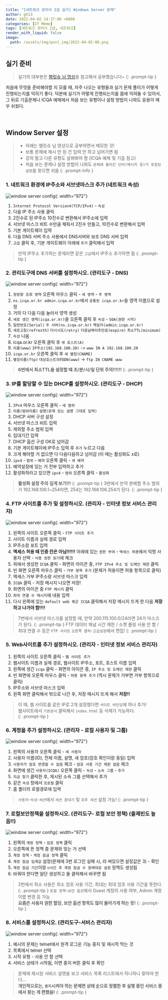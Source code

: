 ```yaml
---
title: "[네트워크 관리사 2급 실기] Windows Server 문제"
author: gh13
date: 2022-04-02 14:37:00 +0800
categories: [IT Memo]
tags: [네트워크 관리사 2급, 네트워크]
render_with_liquid: false
image:
  path: /assets/img/post_img/2022-04-02-08.png
---
```


## 실기 준비

> 실기의 대부분은 [햄릿슈 님 영상](https://www.youtube.com/channel/UCLIxBOJaBju4Ap8QoGuQYbw)을 참고해서 공부했습니다~
{: .prompt-tip }

처음에 무엇을 준비해야할 지 모를 때, 자주 나오는 유형들과 실기 문제 풀이가 어떻게 진행되는지를 익히기 좋다. 덕분에 실기가 어떻게 진행되는지를 몸에 익혀둘 수 있어서, 그 뒤로 기출문제나 ICQA 예제에서 처음 보는 유형이나 설정 방법이 나와도 응용이 매우 쉬웠다.

<br/>
  
## Window Server 설정

> - 아래는 햄릿슈 님 영상으로 공부하면서 메모한 것!
> - 보통 문제에 제시 안 된 건 입력 안 하고 넘어가면 됨
> - 강의 말고 다른 유형도 살펴봐야 함 (ICQA 예제 및 기출 참고)
> - 처음 보는 문제나 설정 방법이 나와도 `문제에 들어간 단어(메시지 등)가 포함된 설정`을 찾으면 쉬움
{: .prompt-info }

### 1. 네트워크 환경에 IP주소와 서브넷마스크 추가 (네트워크 속성)  

![window server config](/assets/img/post_img/2022-04-02-01.png){: width="972"}

1. `Internet Protocol Version4(TCP/IPv4)` - `속성`  
2. 다음 IP 주소 사용 클릭  
3. 2진수로 된 IP주소 10진수로 변환해서 IP주소에 입력  
4. 서브넷 마스크 비트 수만큼 채워서 2진수 만들고, 10진수로 변환해서 입력  
5. 기본 게이트웨이 입력  
6. 다음 DNS 서버 주소 사용에서 DNS서버와 보조 DNS 서버 입력  
7. `고급` 클릭 후, 기본 게이트웨이 아래에 `추가` 클릭해서 입력  

> 만약 IP주소 추가하는 문제라면 같은 `고급`에서 IP주소 추가하면 됨
{: .prompt-tip }

### 2. 관리도구에 DNS 서버를 설정하시오. (관리도구 - DNS)

![window server config](/assets/img/post_img/2022-04-02-02.png){: width="972"}

1. `정방향 조회 영역` 오른쪽 마우스 클릭 - `새 영역` - `주 영역`  
2. `ns.icqa.or.kr admin.icqa.or.kr`에서 `공통된 icqa.or.kr`을 영역 이름으로 설정  
3. 거의 다 다음 다음 눌러서 영역 생성  
4. `새로 생긴 영역(icqa.or.kr)`을 오른쪽 클릭 후 `속성` - `SOA(권한 시작)`  
5. `일련번호(Serial)` `주 서버(ns.icqa.or.kr)` `책임자(admin.icqa.or.kr)`  
6. `새로고침(refresth)` `다시시도(retry)` `다음날짜이후만료(expire)` `최소TTL(minimum)`
7. `속성` 나옴  
8. icqa.or.kr 오른쪽 클릭 후 `새 호스트(A)`  
9. `이름(www)` `IP주소(192.168.100.20)` -> `www IN A 192.168.100.20`  
10. `icqa.or.kr` 오른쪽 클릭 후 `새 별칭(CNAME)`  
11. `별칭이름(ftp)` `대상호스트의FDDN(www)` -> `ftp IN CNAME www`  

> **6번에서 최소TTL을 설정할 때 초/분/시/일 단위 주의!!!!!!**
{: .prompt-tip }


### 3. IP를 할당할 수 있는 DHCP를 설정하시오. (관리도구 - DHCP)

![window server config](/assets/img/post_img/2022-04-02-03.png){: width="972"}

1. `IPv4` 마우스 오른쪽 클릭 - `새 범위`  
2. `이름(범위이름)` `설명(문제 있는 설명 그대로 입력)`  
3. DHCP 서버 구성 설정  
4. 서브넷 마스크 비트 입력  
5. 제외할 주소 범위 입력  
6. 임대기간 입력  
7. DHCP 옵션 구성 OK로 넘어감  
8. 기본 게이트웨이에 IP주소 입력 후 `추가` 누르고 다음  
9. 크게 해야할 거 없으면 다 다음다음하고 넘어감 (이 때는 활성화도 x로)  
10. `ipv4` - `범위` - `예약` 오른쪽 클릭 - `새 예약`  
11. 예약설정에 있는 거 전부 입력하고 추가  
12. 활성화하라고 있으면 `ipv4` - `범위` 오른쪽 클릭 - `활성화`

> **활성화 설정 주의 깊게 보기!!!**
{: .prompt-tip }
> 3번에서 만약 분배할 주소 범위가 192.168.106.1~254라면, 254는 192.168.106.254가 된다.
{: .prompt-tip }

### 4. FTP 사이트를 추가 및 설정하시오. (관리자 - 인터넷 정보 서비스 관리자)

![window server config](/assets/img/post_img/2022-04-02-04.png){: width="972"}

1. 왼쪽의 사이트 오른쪽 클릭 - `FTP 사이트 추가`  
2. 사이트 이름과 실제 경로 입력  
3. IP주소랑 포트 입력  
4. **액세스 허용 때 인증 칸은 아님!!!!!!** 아래에 있는 `권한 부여` - `액세스 허용`에서 익명 사용자 선택 - `사용 권한 읽기`에 체크  
5. 위에서 생성한 `ICQA` 클릭 - 화면의 아이콘 중, `FTP IPv4 주소 및 도메인 제한` 클릭  
6. 빈 화면 오른쪽 마우스 클릭 - `거부 항목 추가` (문제가 허용이면 허용 항목으로 클릭)  
7. 액세스 거부 IP주소랑 서브넷 마스크 입력
8. `ICQA` 클릭 - 저장 메시지 나오면 저장!  
9. 화면의 아이콘 중 `FTP 메시지` 클릭  
10. `최대 연결 수 메시지`에 내용 입력  
11. 다시 왼쪽에 있는 `default web 혹은 ICQA` 클릭해서 저장 메시지 뜨게 한 다음 **저장하고 나가야 함!!!!**  

> 7번에서 서브넷 마스크를 설정할 때, 만약 200.115.100.0/24라면 24가 마스크가 된다.
{: .prompt-tip } 
> FTP 데이터 채널 시간 제한 / 소켓 풀링 사용 안 함 / 최대 연결 수 등은 `FTP 사이트` `오른쪽 클릭`-`고급설정`에서 편집!
{: .prompt-tip }
     
### 5. Web사이트를 추가 설정하시오. (관리자 - 인터넷 정보 서비스 관리자)
1. 왼쪽의 사이트 오른쪽 클릭 - `웹 사이트 추가`  
2. 웹사이트 이름과 실제 경로, 웹사이트 IP주소, 포트, 호스트 이름 입력  
3. 왼쪽에 생긴 `icqa` 클릭 - 화면의 아이콘 중, `IP 주소 및 도메인 제한` 클릭  
4. 빈 화면에 오른쪽 마우스 클릭 - `허용 항목 추가` (역시 문제가 거부면 거부 항목으로 클릭)
5. IP주소와 서브넷 마스크 입력  
6. 왼쪽 화면 클릭해서 밖으로 나간 후, 저장 메시지 뜨게 해서 **저장!!**  

> 이 때, 웹 사이트를 같은 IP로 2개 설정했다면 `사이트 바인딩`에 하나 추가!  
> 웹사이트에서 `기본문서` 클릭해서 `index.html` 등 삭제가 가능하다.  
{: .prompt-tip }

### 6. 계정을 추가 설정하시오. (관리자 - 로컬 사용자 및 그룹)

![window server config](/assets/img/post_img/2022-04-02-05.png){: width="972"}

1. 왼쪽의 사용자 오른쪽 클릭 - `새 사용자`  
2. 사용자 이름(ID), 전체 이름, 설명, 새 암호(암호 확인이랑 동일) 입력  
3. `사용자가 암호 변경할 수 없음` 체크 - `암호 사용 기간 제한 없음` 체크  
4. 화면에 생긴 `사용자(ICQA)` 오른쪽 클릭 - `속성` - `소속 그룹` - `추가`  
5. `지금 찾기` 클릭한 후, 제시된 소속 그룹 선택해서 추가  
6. 같은 `속성` 창에서 `프로필` 클릭  
7. 홈 폴더의 로컬경로에 입력  

> `사용자`-`속성`-`세션`에서 `세션 끝내기` 및 `유후 세션` 설정 가능!
{: .prompt-tip }

### 7. 로컬보안정책을 설정하시오. (관리도구- 로컬 보안 정책) (출제빈도 높음!!)

![window server config](/assets/img/post_img/2022-04-02-06.png){: width="972"}

1. 왼쪽의 `계정 정책` - `암호 정책` 클릭  
2. 오른쪽에 뜬 정책 중 문제와 맞는 거 선택  
3. `계정 정책` - `계정 잠금 정책` 클릭  
4. `계정 잠금 임계값` 설정(문제에 3번 로그인 실패 시, 라 써있으면 설정값은 3) - 확인  
5. `계정 잠금 기간`이랑 `n시간 후 계정 잠금 수 원래대로 설정` 정책도 생성됨  
6. 바꿔야 한다면 일단 생성하고 둘 클릭해서 바꾸면 됨

> 2번에서 최소 사용은 최소 암호 사용 기간, 최대는 최대 암호 사용 기간을 뜻한다.
{: .prompt-tip }
> `로컬 정책`-`보안 옵션`에서 Guest 계정의 사용 여부, Admin 계정 이름 변경 등 가능  
> **요즘은 사용자 권한 할당, 보안 옵션 항목도 많이 들어가게 하는 듯!**
{: .prompt-tip }

### 8. 서비스를 설정하시오. (관리도구-서비스 관리자)

![window server config](/assets/img/post_img/2022-04-02-07.png){: width="972"}

1. 예시의 문제는 telnet에서 원격 로그온 기능 중지 및 재시작 막는 것  
2. 목록에서 telnet 선택  
3. 시작 유형 - 사용 안 함 선택  
4. 서비스 상태가 시작됨, 이면 중지 버튼 클릭 후 확인  

> 문제에 제시된 서비스 설명을 보고 서비스 목록 리스트에서 하나하나 찾아야 한다...  
> **개인적으로는, `중지`시켜야 하는 문제면 상태 순으로 정렬한 후 실행 중인 서비스 중에서 찾는 게 편했음!**
{: .prompt-tip }
